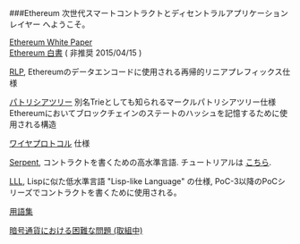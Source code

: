 ###Ethereum 次世代スマートコントラクトとディセントラルアプリケーションレイヤー へようこそ。

[Ethereum White Paper](https://github.com/ethereum/wiki/wiki/White-Paper)  
[Ethereum 白書](https://github.com/ethereum/wiki/wiki/%5BJapanese%5D-White-Paper) ( 非推奨 2015/04/15 )



[RLP](https://github.com/ethereum/wiki/wiki/%5BJapanese%5D-RLP), Ethereumのデータエンコードに使用される再帰的リニアプレフィックス仕様

[パトリシアツリー](https://github.com/ethereum/wiki/wiki/%5BJapanese%5D-Patricia-Tree) 別名Trieとしても知られるマークルパトリシアツリー仕様 Ethereumにおいてブロックチェインのステートのハッシュを記憶するために使用される構造

[ワイヤプロトコル](https://github.com/ethereum/wiki/wiki/%5BEnglish%5D-Wire-Protocol) 仕様

[Serpent](https://github.com/ethereum/wiki/wiki/%5BEnglish%5D-Serpent-programming-language-operations), コントラクトを書くための高水準言語. チュートリアルは [こちら](https://github.com/ethereum/wiki/wiki/%5BEnglish%5D-Serpent-programming-language-operations).

[LLL](https://github.com/ethereum/cpp-ethereum/wiki/LLL), Lispに似た低水準言語 "Lisp-like Language" の仕様, PoC-3以降のPoCシリーズでコントラクトを書くために使用される。

[用語集](https://github.com/ethereum/wiki/wiki/Glossary)

[暗号通貨における困難な問題 (取組中)](https://github.com/ethereum/wiki/wiki/Problems)
